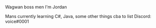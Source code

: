 Wagwan boss men I'm Jordan

Mans currently learning C#, Java, some other things cba to list
Discord: voice#0001

<!---
MyDrillar/MyDrillar is a ✨ special ✨ repository because its `README.md` (this file) appears on your GitHub profile.
You can click the Preview link to take a look at your changes.
--->
